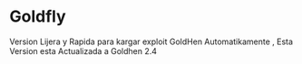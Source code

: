# Goldfly
Version Lijera y Rapida para kargar exploit GoldHen Automatikamente , Esta Version esta Actualizada a Goldhen 2.4
